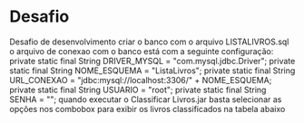 # Desafio
Desafio de desenvolvimento
criar o banco com o arquivo LISTALIVROS.sql
o arquivo de conexao com o banco está com a seguinte configuração:
  private static final String DRIVER_MYSQL = "com.mysql.jdbc.Driver";
	private static final String NOME_ESQUEMA = "ListaLivros";
	private static final String URL_CONEXAO = "jdbc:mysql://localhost:3306/" + NOME_ESQUEMA;
	private static final String USUARIO = "root";
	private static final String SENHA = "";
  quando executar o Classificar Livros.jar basta selecionar as opções nos combobox para exibir os livros classificados na tabela abaixo
